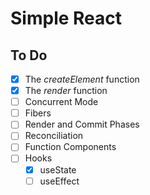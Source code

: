 # Simple React
## To Do
- [x] The *createElement* function
- [x] The *render* function
- [ ] Concurrent Mode
- [ ] Fibers
- [ ] Render and Commit Phases
- [ ] Reconciliation
- [ ] Function Components
- [ ] Hooks
  - [x] useState
  - [ ] useEffect